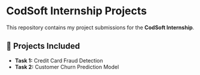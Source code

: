 # CodSoft Internship Projects

This repository contains my project submissions for the **CodSoft Internship**.

## 📂 Projects Included
- **Task 1:** Credit Card Fraud Detection
- **Task 2:** Customer Churn Prediction Model

